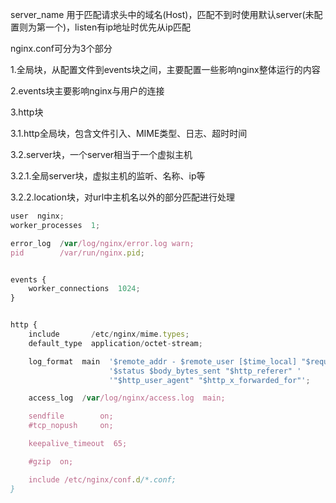 server_name 用于匹配请求头中的域名(Host)，匹配不到时使用默认server(未配置则为第一个)，listen有ip地址时优先从ip匹配



nginx.conf可分为3个部分

1.全局块，从配置文件到events块之间，主要配置一些影响nginx整体运行的内容

2.events块主要影响nginx与用户的连接

3.http块

3.1.http全局块，包含文件引入、MIME类型、日志、超时时间

3.2.server块，一个server相当于一个虚拟主机

3.2.1.全局server块，虚拟主机的监听、名称、ip等

3.2.2.location块，对url中主机名以外的部分匹配进行处理

```javascript
user  nginx;
worker_processes  1;

error_log  /var/log/nginx/error.log warn;
pid        /var/run/nginx.pid;


events {
    worker_connections  1024;
}


http {
    include       /etc/nginx/mime.types;
    default_type  application/octet-stream;

    log_format  main  '$remote_addr - $remote_user [$time_local] "$request" '
                      '$status $body_bytes_sent "$http_referer" '
                      '"$http_user_agent" "$http_x_forwarded_for"';

    access_log  /var/log/nginx/access.log  main;

    sendfile        on;
    #tcp_nopush     on;

    keepalive_timeout  65;

    #gzip  on;

    include /etc/nginx/conf.d/*.conf;
}

```



